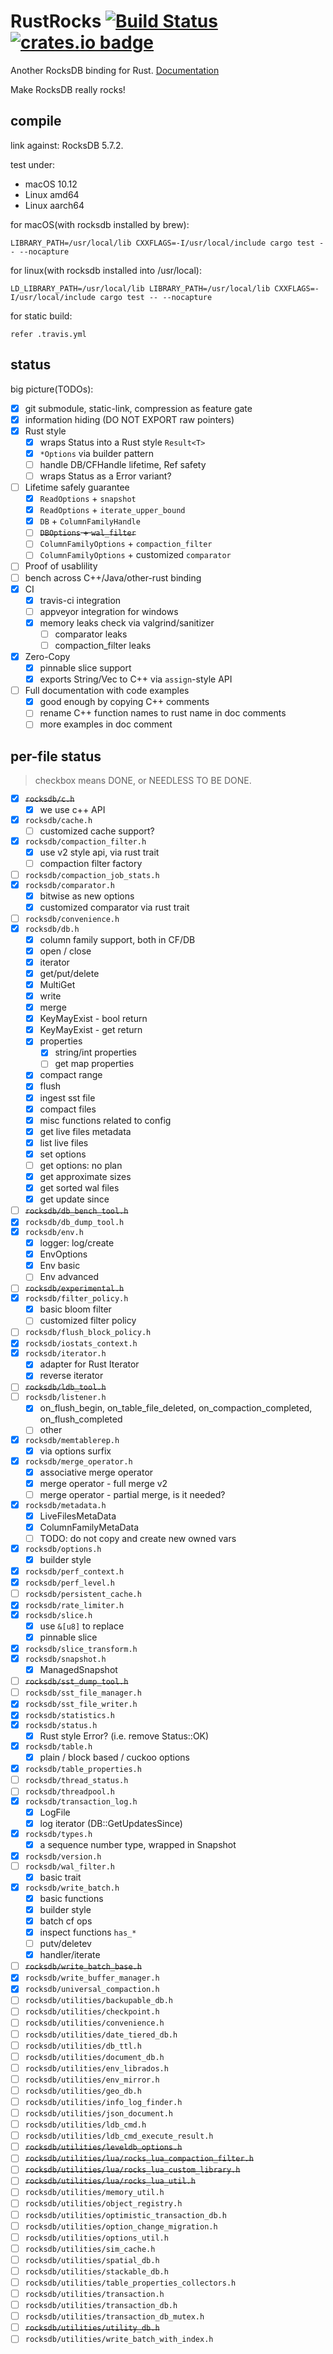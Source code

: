 # RustRocks [![Build Status][trav-ci-img]][trav-ci] [![crates.io badge][crates-io-badge]][crates-io-url]

Another RocksDB binding for Rust. [Documentation](https://docs.rs/rocks/)

Make RocksDB really rocks!

## compile

link against: RocksDB 5.7.2.

test under:

- macOS 10.12
- Linux amd64
- Linux aarch64

for macOS(with rocksdb installed by brew):

    LIBRARY_PATH=/usr/local/lib CXXFLAGS=-I/usr/local/include cargo test -- --nocapture

for linux(with rocksdb installed into /usr/local):

    LD_LIBRARY_PATH=/usr/local/lib LIBRARY_PATH=/usr/local/lib CXXFLAGS=-I/usr/local/include cargo test -- --nocapture

for static build:

    refer .travis.yml

## status

big picture(TODOs):

- [x] git submodule, static-link, compression as feature gate
- [x] information hiding (DO NOT EXPORT raw pointers)
- [x] Rust style
  - [x] wraps Status into a Rust style ``Result<T>``
  - [x] ``*Options`` via builder pattern
  - [ ] handle DB/CFHandle lifetime, Ref safety
  - [ ] wraps Status as a Error variant?
- [ ] Lifetime safely guarantee
  - [x] `ReadOptions` + `snapshot`
  - [x] `ReadOptions` + `iterate_upper_bound`
  - [x] `DB` + `ColumnFamilyHandle`
  - [ ] ~~`DBOptions` + `wal_filter`~~
  - [ ] `ColumnFamilyOptions` + `compaction_filter`
  - [ ] `ColumnFamilyOptions` + customized `comparator`
- [ ] Proof of usablility
- [ ] bench across C++/Java/other-rust binding
- [x] CI
  - [x] travis-ci integration
  - [ ] appveyor integration for windows
  - [x] memory leaks check via valgrind/sanitizer
    - [ ] comparator leaks
    - [ ] compaction_filter leaks
- [x] Zero-Copy
  - [x] pinnable slice support
  - [x] exports String/Vec<u8> to C++ via `assign`-style API
- [ ] Full documentation with code examples
  - [x] good enough by copying C++ comments
  - [ ] rename C++ function names to rust name in doc comments
  - [ ] more examples in doc comment

## per-file status

> checkbox means DONE, or NEEDLESS TO BE DONE.

- [x] ~~``rocksdb/c.h``~~
  - [x] we use c++ API
- [x] ``rocksdb/cache.h``
  - [ ] customized cache support?
- [x] ``rocksdb/compaction_filter.h``
  - [x] use v2 style api, via rust trait
  - [ ] compaction filter factory
- [ ] ``rocksdb/compaction_job_stats.h``
- [x] ``rocksdb/comparator.h``
  - [x] bitwise as new options
  - [x] customized comparator via rust trait
- [ ] ``rocksdb/convenience.h``
- [x] ``rocksdb/db.h``
  - [x] column family support, both in CF/DB
  - [x] open / close
  - [x] iterator
  - [x] get/put/delete
  - [x] MultiGet
  - [x] write
  - [x] merge
  - [x] KeyMayExist - bool return
  - [x] KeyMayExist - get return
  - [x] properties
    - [x] string/int properties
    - [ ] get map properties
  - [x] compact range
  - [x] flush
  - [x] ingest sst file
  - [x] compact files
  - [x] misc functions related to config
  - [x] get live files metadata
  - [x] list live files
  - [x] set options
  - [ ] get options: no plan
  - [x] get approximate sizes
  - [x] get sorted wal files
  - [x] get update since
- [ ] ~~``rocksdb/db_bench_tool.h``~~
- [x] ``rocksdb/db_dump_tool.h``
- [x] ``rocksdb/env.h``
  - [x] logger: log/create
  - [x] EnvOptions
  - [x] Env basic
  - [ ] Env advanced
- [ ] ~~``rocksdb/experimental.h``~~
- [x] ``rocksdb/filter_policy.h``
  - [x] basic bloom filter
  - [ ] customized filter policy
- [ ] ``rocksdb/flush_block_policy.h``
- [x] ``rocksdb/iostats_context.h``
- [x] ``rocksdb/iterator.h``
  - [x] adapter for Rust Iterator
  - [x] reverse iterator
- [ ] ~~``rocksdb/ldb_tool.h``~~
- [ ] ``rocksdb/listener.h``
  - [x] on_flush_begin, on_table_file_deleted, on_compaction_completed, on_flush_completed
  - [ ] other
- [x] ``rocksdb/memtablerep.h``
  - [x] via options surfix
- [x] ``rocksdb/merge_operator.h``
  - [x] associative merge operator
  - [x] merge operator - full merge v2
  - [ ] merge operator - partial merge, is it needed?
- [x] ``rocksdb/metadata.h``
  - [x] LiveFilesMetaData
  - [x] ColumnFamilyMetaData
  - [ ] TODO: do not copy and create new owned vars
- [x] ``rocksdb/options.h``
  - [x] builder style
- [x] ``rocksdb/perf_context.h``
- [x] ``rocksdb/perf_level.h``
- [ ] ``rocksdb/persistent_cache.h``
- [x] ``rocksdb/rate_limiter.h``
- [x] ``rocksdb/slice.h``
  - [x] use ``&[u8]`` to replace
  - [x] pinnable slice
- [x] ``rocksdb/slice_transform.h``
- [x] ``rocksdb/snapshot.h``
  - [x] ManagedSnapshot
- [ ] ~~``rocksdb/sst_dump_tool.h``~~
- [ ] ``rocksdb/sst_file_manager.h``
- [x] ``rocksdb/sst_file_writer.h``
- [x] ``rocksdb/statistics.h``
- [x] ``rocksdb/status.h``
  - [x] Rust style Error? (i.e. remove Status::OK)
- [x] ``rocksdb/table.h``
  - [x] plain / block based / cuckoo options
- [x] ``rocksdb/table_properties.h``
- [ ] ``rocksdb/thread_status.h``
- [ ] ``rocksdb/threadpool.h``
- [x] ``rocksdb/transaction_log.h``
  - [x] LogFile
  - [x] log iterator (DB::GetUpdatesSince)
- [x] ``rocksdb/types.h``
  - [x] a sequence number type, wrapped in Snapshot
- [x] ``rocksdb/version.h``
- [ ] ``rocksdb/wal_filter.h``
  - [x] basic trait
- [x] ``rocksdb/write_batch.h``
  - [x] basic functions
  - [x] builder style
  - [x] batch cf ops
  - [x] inspect functions ``has_*``
  - [ ] putv/deletev
  - [x] handler/iterate
- [ ] ~~``rocksdb/write_batch_base.h``~~
- [x] ``rocksdb/write_buffer_manager.h``
- [x] ``rocksdb/universal_compaction.h``
- [ ] ``rocksdb/utilities/backupable_db.h``
- [ ] ``rocksdb/utilities/checkpoint.h``
- [ ] ``rocksdb/utilities/convenience.h``
- [ ] ``rocksdb/utilities/date_tiered_db.h``
- [ ] ``rocksdb/utilities/db_ttl.h``
- [ ] ``rocksdb/utilities/document_db.h``
- [ ] ``rocksdb/utilities/env_librados.h``
- [ ] ``rocksdb/utilities/env_mirror.h``
- [ ] ``rocksdb/utilities/geo_db.h``
- [ ] ``rocksdb/utilities/info_log_finder.h``
- [ ] ``rocksdb/utilities/json_document.h``
- [ ] ``rocksdb/utilities/ldb_cmd.h``
- [ ] ``rocksdb/utilities/ldb_cmd_execute_result.h``
- [ ] ~~``rocksdb/utilities/leveldb_options.h``~~
- [ ] ~~``rocksdb/utilities/lua/rocks_lua_compaction_filter.h``~~
- [ ] ~~``rocksdb/utilities/lua/rocks_lua_custom_library.h``~~
- [ ] ~~``rocksdb/utilities/lua/rocks_lua_util.h``~~
- [ ] ``rocksdb/utilities/memory_util.h``
- [ ] ``rocksdb/utilities/object_registry.h``
- [ ] ``rocksdb/utilities/optimistic_transaction_db.h``
- [ ] ``rocksdb/utilities/option_change_migration.h``
- [ ] ``rocksdb/utilities/options_util.h``
- [ ] ``rocksdb/utilities/sim_cache.h``
- [ ] ``rocksdb/utilities/spatial_db.h``
- [ ] ``rocksdb/utilities/stackable_db.h``
- [ ] ``rocksdb/utilities/table_properties_collectors.h``
- [ ] ``rocksdb/utilities/transaction.h``
- [ ] ``rocksdb/utilities/transaction_db.h``
- [ ] ``rocksdb/utilities/transaction_db_mutex.h``
- [ ] ~~``rocksdb/utilities/utility_db.h``~~
- [ ] ``rocksdb/utilities/write_batch_with_index.h``

[trav-ci-img]: https://travis-ci.org/bh1xuw/rust-rocks.svg?branch=master
[trav-ci]: https://travis-ci.org/bh1xuw/rust-rocks
[crates-io-badge]: https://img.shields.io/crates/v/rocks.svg
[crates-io-url]: https://crates.io/crates/rocks
